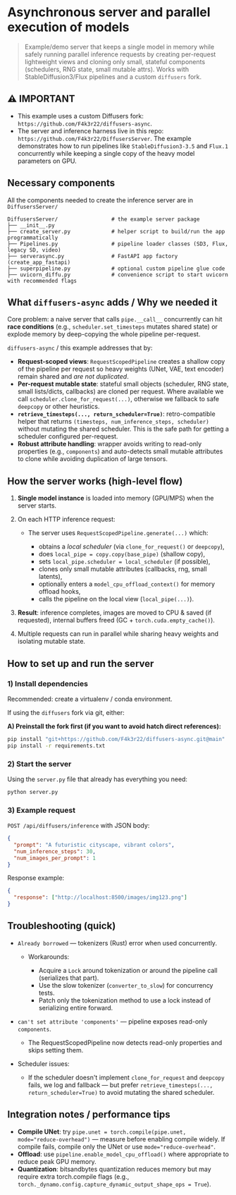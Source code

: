 # Asynchronous server and parallel execution of models

> Example/demo server that keeps a single model in memory while safely running parallel inference requests by creating per-request lightweight views and cloning only small, stateful components (schedulers, RNG state, small mutable attrs). Works with StableDiffusion3/Flux pipelines and a custom `diffusers` fork.

## ⚠️ IMPORTANT

* This example uses a custom Diffusers fork: `https://github.com/F4k3r22/diffusers-async`.
* The server and inference harness live in this repo: `https://github.com/F4k3r22/DiffusersServer`.
  The example demonstrates how to run pipelines like `StableDiffusion3-3.5` and `Flux.1` concurrently while keeping a single copy of the heavy model parameters on GPU.

## Necessary components

All the components needed to create the inference server are in `DiffusersServer/`

```
DiffusersServer/                 # the example server package
├── __init__.py                   
├── create_server.py             # helper script to build/run the app programmatically
├── Pipelines.py                 # pipeline loader classes (SD3, Flux, legacy SD, video)
├── serverasync.py               # FastAPI app factory (create_app_fastapi)
├── superpipeline.py             # optional custom pipeline glue code
├── uvicorn_diffu.py             # convenience script to start uvicorn with recommended flags
```


## What `diffusers-async` adds / Why we needed it

Core problem: a naive server that calls `pipe.__call__` concurrently can hit **race conditions** (e.g., `scheduler.set_timesteps` mutates shared state) or explode memory by deep-copying the whole pipeline per-request.

`diffusers-async` / this example addresses that by:

* **Request-scoped views**: `RequestScopedPipeline` creates a shallow copy of the pipeline per request so heavy weights (UNet, VAE, text encoder) remain shared and *are not duplicated*.
* **Per-request mutable state**: stateful small objects (scheduler, RNG state, small lists/dicts, callbacks) are cloned per request. Where available we call `scheduler.clone_for_request(...)`, otherwise we fallback to safe `deepcopy` or other heuristics.
* **`retrieve_timesteps(..., return_scheduler=True)`**: retro-compatible helper that returns `(timesteps, num_inference_steps, scheduler)` without mutating the shared scheduler. This is the safe path for getting a scheduler configured per-request.
* **Robust attribute handling**: wrapper avoids writing to read-only properties (e.g., `components`) and auto-detects small mutable attributes to clone while avoiding duplication of large tensors.

## How the server works (high-level flow)

1. **Single model instance** is loaded into memory (GPU/MPS) when the server starts.
2. On each HTTP inference request:

   * The server uses `RequestScopedPipeline.generate(...)` which:

     * obtains a *local scheduler* (via `clone_for_request()` or `deepcopy`),
     * does `local_pipe = copy.copy(base_pipe)` (shallow copy),
     * sets `local_pipe.scheduler = local_scheduler` (if possible),
     * clones only small mutable attributes (callbacks, rng, small latents),
     * optionally enters a `model_cpu_offload_context()` for memory offload hooks,
     * calls the pipeline on the local view (`local_pipe(...)`).
3. **Result**: inference completes, images are moved to CPU & saved (if requested), internal buffers freed (GC + `torch.cuda.empty_cache()`).
4. Multiple requests can run in parallel while sharing heavy weights and isolating mutable state.


## How to set up and run the server

### 1) Install dependencies

Recommended: create a virtualenv / conda environment.

If using the `diffusers` fork via git, either:

**A) Preinstall the fork first (if you want to avoid hatch direct references):**

```bash
pip install "git+https://github.com/F4k3r22/diffusers-async.git@main"
pip install -r requirements.txt
```

### 2) Start the server

Using the `server.py` file that already has everything you need:

```bash
python server.py
```

### 3) Example request

`POST /api/diffusers/inference` with JSON body:

```json
{
  "prompt": "A futuristic cityscape, vibrant colors",
  "num_inference_steps": 30,
  "num_images_per_prompt": 1
}
```

Response example:

```json
{
  "response": ["http://localhost:8500/images/img123.png"]
}
```

## Troubleshooting (quick)

* `Already borrowed` — tokenizers (Rust) error when used concurrently.

  * Workarounds:

    * Acquire a `Lock` around tokenization or around the pipeline call (serializes that part).
    * Use the slow tokenizer (`converter_to_slow`) for concurrency tests.
    * Patch only the tokenization method to use a lock instead of serializing entire forward.
* `can't set attribute 'components'` — pipeline exposes read-only `components`.

  * The RequestScopedPipeline now detects read-only properties and skips setting them.
* Scheduler issues:

  * If the scheduler doesn't implement `clone_for_request` and `deepcopy` fails, we log and fallback — but prefer `retrieve_timesteps(..., return_scheduler=True)` to avoid mutating the shared scheduler.


## Integration notes / performance tips

* **Compile UNet**: try `pipe.unet = torch.compile(pipe.unet, mode="reduce-overhead")` — measure before enabling compile widely. If compile fails, compile only the UNet or use `mode="reduce-overhead"`.
* **Offload**: use `pipeline.enable_model_cpu_offload()` where appropriate to reduce peak GPU memory.
* **Quantization**: bitsandbytes quantization reduces memory but may require extra torch.compile flags (e.g., `torch._dynamo.config.capture_dynamic_output_shape_ops = True`).
